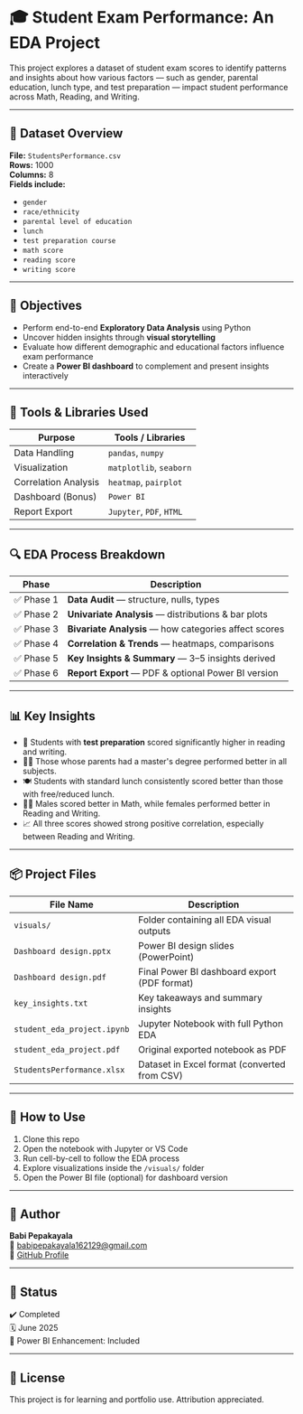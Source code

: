 
# 🎓 Student Exam Performance: An EDA Project

This project explores a dataset of student exam scores to identify patterns and insights about how various factors — such as gender, parental education, lunch type, and test preparation — impact student performance across Math, Reading, and Writing.

---

## 📁 Dataset Overview

**File:** `StudentsPerformance.csv`  
**Rows:** 1000  
**Columns:** 8  
**Fields include:**
- `gender`
- `race/ethnicity`
- `parental level of education`
- `lunch`
- `test preparation course`
- `math score`
- `reading score`
- `writing score`

---

## 🧠 Objectives

- Perform end-to-end **Exploratory Data Analysis** using Python
- Uncover hidden insights through **visual storytelling**
- Evaluate how different demographic and educational factors influence exam performance
- Create a **Power BI dashboard** to complement and present insights interactively

---

## 🔧 Tools & Libraries Used

| Purpose               | Tools / Libraries            |
|------------------------|------------------------------|
| Data Handling          | `pandas`, `numpy`            |
| Visualization          | `matplotlib`, `seaborn`      |
| Correlation Analysis   | `heatmap`, `pairplot`        |
| Dashboard (Bonus)      | `Power BI`                   |
| Report Export          | `Jupyter`, `PDF`, `HTML`     |

---

## 🔍 EDA Process Breakdown

| Phase     | Description                                           |
|-----------|-------------------------------------------------------|
| ✅ Phase 1 | **Data Audit** — structure, nulls, types             |
| ✅ Phase 2 | **Univariate Analysis** — distributions & bar plots  |
| ✅ Phase 3 | **Bivariate Analysis** — how categories affect scores|
| ✅ Phase 4 | **Correlation & Trends** — heatmaps, comparisons     |
| ✅ Phase 5 | **Key Insights & Summary** — 3–5 insights derived    |
| ✅ Phase 6 | **Report Export** — PDF & optional Power BI version  |

---

## 📊 Key Insights

- 🧠 Students with **test preparation** scored significantly higher in reading and writing.
- 👨‍🎓 Those whose parents had a master's degree performed better in all subjects.
- 🍽️ Students with standard lunch consistently scored better than those with free/reduced lunch.
- 👦👧 Males scored better in Math, while females performed better in Reading and Writing.
- 📈 All three scores showed strong positive correlation, especially between Reading and Writing.

---

## 📦 Project Files

| File Name                                | Description                                         |
|------------------------------------------|-----------------------------------------------------|
| `visuals/`                                | Folder containing all EDA visual outputs            |
| `Dashboard design.pptx`                   | Power BI design slides (PowerPoint)                |
| `Dashboard design.pdf`                    | Final Power BI dashboard export (PDF format)       |
| `key_insights.txt`                        | Key takeaways and summary insights                 |
| `student_eda_project.ipynb`              | Jupyter Notebook with full Python EDA              |
| `student_eda_project.pdf`                | Original exported notebook as PDF                  |
| `StudentsPerformance.xlsx`               | Dataset in Excel format (converted from CSV)       |

---

## 📌 How to Use

1. Clone this repo
2. Open the notebook with Jupyter or VS Code
3. Run cell-by-cell to follow the EDA process
4. Explore visualizations inside the `/visuals/` folder
5. Open the Power BI file (optional) for dashboard version

---

## 👤 Author

**Babi Pepakayala**  
📧 babipepakayala162129@gmail.com  
🔗 [GitHub Profile](https://github.com/Babi-2129)

---

## 🏁 Status

✔️ Completed  
🗓️ June 2025  
🧪 Power BI Enhancement: Included  

---

## 📝 License

This project is for learning and portfolio use. Attribution appreciated.
